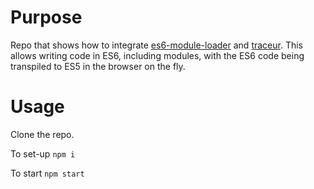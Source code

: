 Purpose
=======

Repo that shows how to integrate [es6-module-loader](https://github.com/ModuleLoader/es6-module-loader) and [traceur](https://github.com/google/traceur-compiler).
This allows writing code in ES6, including modules, with the ES6 code being transpiled to ES5 in the browser on the fly.

Usage
==========

Clone the repo.

To set-up `npm i`

To start `npm start`
